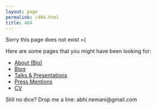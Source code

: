 ```yaml
---
layout: page
permalink: /404.html
title: 404
---
```


<p>Sorry this page does not exist =(</p>
<p>Here are some pages that you might have been looking for:
	<ul>
		<li><a href="/about">About (Bio)</a></li>
		<li><a href="https://medium.com/@abhinemani">Blog</a></li>
		<li><a href="/talks">Talks & Presentations</a></li>
		<li><a href="/press">Press Mentions</a></li>
		<li><a href="/cv">CV</a></li>
	</ul>
	Still no dice? Drop me a line: abhi.nemani@gmail.com
</p>


